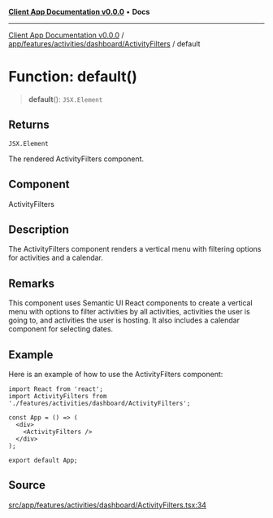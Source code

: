 [**Client App Documentation v0.0.0**](../../../../../../README.md) • **Docs**

***

[Client App Documentation v0.0.0](../../../../../../README.md) / [app/features/activities/dashboard/ActivityFilters](../README.md) / default

# Function: default()

> **default**(): `JSX.Element`

## Returns

`JSX.Element`

The rendered ActivityFilters component.

## Component

ActivityFilters

## Description

The ActivityFilters component renders a vertical menu with filtering options for activities and a calendar.

## Remarks

This component uses Semantic UI React components to create a vertical menu with options to filter activities by all activities, activities the user is going to, and activities the user is hosting. It also includes a calendar component for selecting dates.

## Example

Here is an example of how to use the ActivityFilters component:
```tsx
import React from 'react';
import ActivityFilters from './features/activities/dashboard/ActivityFilters';

const App = () => (
  <div>
    <ActivityFilters />
  </div>
);

export default App;
```

## Source

[src/app/features/activities/dashboard/ActivityFilters.tsx:34](https://github.com/jimmykurian/Reactivities/blob/5706c36bcf0d6b31b6711b289307934f1dd8355e/client-app/src/app/features/activities/dashboard/ActivityFilters.tsx#L34)
